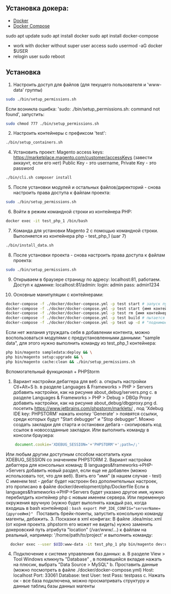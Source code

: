 ## Установка докера:
* [Docker](https://docs.docker.com/linux/step_one/)
* [Docker Compose](https://docs.docker.com/compose/install/)

sudo apt update
sudo apt install docker
sudo apt install docker-compose

* work with docker without super user access
sudo usermod -aG docker $USER
* relogin user
sudo reboot


## Установка
1. Настроить доступ для файлов (для текущего пользователя и 'www-data' группы)
```bash
sudo ./bin/setup_permissions.sh
```
Если возникла ошибка: 'sudo: ./bin/setup_permissions.sh: command not found', запустить:
```bash
sudo chmod 777 ./bin/setup_permissions.sh
```

2. Настроить контейнеры с префиксом 'test':
```bash
./bin/setup_containers.sh
```

4. Установить проект:
Magento access keys: https://marketplace.magento.com/customer/accessKeys (завести аккаунт, если его нет)
Public Key - это username, Private Key - это password
```bash
./bin/cli.sh composer install
```

5. После установки модулей и остальных файлов/директорий - снова настроить права доступа к файлам проекта:
```bash
sudo ./bin/setup_permissions.sh
```

6. Войти в режим командной строки из контейнера PHP:
```bash
docker exec -it test_php_1 /bin/bash
```

7. Команда для установки Magento 2 с помощью командной строки. Выполняется из контейнера php - test_php_1 (шаг 7)
```bash
./bin/install_data.sh
```

8. После установки проекта - снова настроить права доступа к файлам проекта:
```bash
sudo ./bin/setup_permissions.sh
```

9. Открываем в браузере страницу по адресу: localhost:81, работаем. Доступ к админке: localhost:81/admin:
login: admin
pass: admin1234

10. Основные манипуляции с контейнерами:
```bash
docker-compose -f ./docker/docker-compose.yml -p test start # запуск пущеных в ход контенеров, так же можно и останавливать: stop
docker-compose -f ./docker/docker-compose.yml -p test start {имя контейнера} # запуск конкретного контейнера
docker-compose -f ./docker/docker-compose.yml -p test rm {имя контейнера} # удаляет остановленный контенер
docker-compose -f ./docker/docker-compose.yml -p test build # пытается создать контейнер, если его нет; или пересоздать, если появились изменения в конфигурации
docker-compose -f ./docker/docker-compose.yml -p test up -d # "поднимает" построенные, но не пущеные в ход контейнеры
```
Если нет желания утруждать себя в добавлении контента, можно воспользоваться модулями с предустановленными данными: "sample data", 
для этого нужно выполнить команду из test_php_1 контейнера:
```bash
php bin/magento sampledata:deploy && \
php bin/magento setup:upgrade && \
php bin/magento cache:clean && ./bin/setup_permissions.sh
```

Вспомогательный функционал + PHPStorm
1. Вариант настройки дебаггера для веб:
  a. открыть настройки Ctl+Alt+S
  b. в разделе Languages & Frameworks > PHP > Servers добавить настройки, как на рисунке about_debug/servers.png
  c. в разделе Languages & Frameworks > PHP > Debug > DBGp Proxy добавить настройки, как на рисунке about_debug/dbgproxy.png
  d. посетить https://www.jetbrains.com/phpstorm/marklets/ , под 'Xdebug IDE key: PHPSTORM' нажать кнопку 'Generate' > 
    появятся ссылки, среди которых будут "Start debugger" и "Stop debugger". 
    Можно создать закладки для старта и остановки дебага - скопировать код ссылок в новосозданные закладки. 
    Или выполнить команду в консоли браузера:
```javascript
    document.cookie='XDEBUG_SESSION='+'PHPSTORM'+';path=/;'
```
   Или любым другим доступным спсобом насетапить куки XDEBUG_SESSION со значением PHPSTORM
2. Вариант настройки дебаггера для консольных команд:
    В languages&frameworks->PHP->Servers добавить новый раздел, если еще не добавлен (можно использовать тот, что для веб).
    Взять его "имя" (в нашем случае - test)
    С именем test - дебаг будет настроен без дополнительных настроек, это прописано в файле docker/development/php/Dockerfile
    Если в languages&frameworks->PHP->Servers будет указано другое имя, нужно перебилдить контейнер php с новым именем сервера.
    Или переменную окружения вручную (нужно будет выполнять каждый раз, когда входишь в bash контейнера) :
    ```bash
      export PHP_IDE_CONFIG="serverName={другоеИмя}"
    ```
    Поставить брейк-поинты, запустить консольную команду магенты, дебажить.
3. Посказки в xml конфигах:
	В файле .idea/misc.xml (от корня проекта. phpstorm его может не видеть) нужно заменить докеровский путь атрибута "location" (/var/www/...) 
	к файлам на реальный, например: '/home/path/to/project'
	и выполнить команду:
  ```bash
    docker exec --user $UID:www-data -it test_php_1 php bin/magento dev:urn-catalog:generate .idea/misc.xml  
  ```
4. Подключение к системе управления баз данных:
  a. В разделе View > Tool Windows кликнуть "Database" , в появившейся вкладке нажать на плюсик, выбрать "Data Source > MySQL"
  b. Проставить данные (можно посмотреть в файле ./docker/docker-compose.yml)
    Host: localhost
    Port: 33061
    Database: test
    User: test
    Pass: testpass
  c. Нажать ок - все база подключена, можно просматривать структуру и данные таблиц базы данных магенты
  